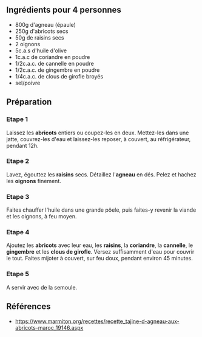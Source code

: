 ## Ingrédients pour 4 personnes

- 800g d'agneau (épaule)
- 250g d'abricots secs
- 50g de raisins secs
- 2 oignons
- 5c.a.s d'huile d'olive
- 1c.a.c de coriandre en poudre
- 1/2c.a.c. de cannelle en poudre
- 1/2c.a.c. de gingembre en poudre
- 1/4c.a.c. de clous de girofle broyés
- sel/poivre

## Préparation

### Etape 1

Laissez les **abricots** entiers ou coupez-les en deux. Mettez-les dans une jatte, couvrez-les d'eau et laissez-les reposer, à couvert, au réfrigérateur, pendant 12h.

### Etape 2

Lavez, égouttez les **raisins** secs. Détaillez l'**agneau** en dés. Pelez et hachez les **oignons** finement.

### Etape 3

Faites chauffer l'huile dans une grande pôele, puis faites-y revenir la viande et les oignons, à feu moyen.

### Etape 4

Ajoutez les **abricots** avec leur eau, les **raisins**, la **coriandre**, la **cannelle**, le **gingembre** et les **clous de girofle**. Versez suffisamment d'eau pour couvrir le tout. Faites mijoter à couvert, sur feu doux, pendant environ 45 minutes.

### Etape 5

A servir avec de la semoule.

## Références

- https://www.marmiton.org/recettes/recette_tajine-d-agneau-aux-abricots-maroc_19146.aspx
